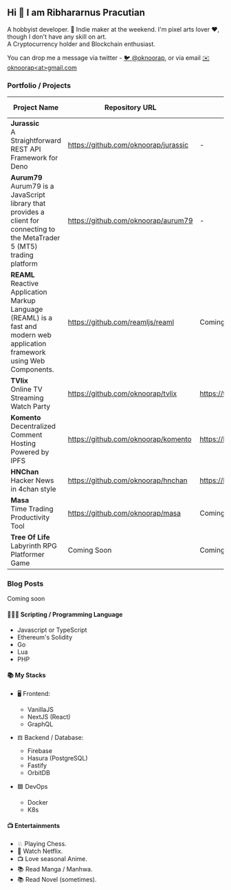 ## Hi 👋 I am Ribhararnus Pracutian

A hobbyist developer. 🦄 Indie maker at the weekend. I'm pixel arts lover ❤️, though I don't have any skill on art.  
A Cryptocurrency holder and Blockchain enthusiast.

You can drop me a message via twitter - [🐦 @oknoorap](https://twitter.com/oknoorap), or via email [✉️ oknoorap&lt;at&gt;gmail.com](mailto:oknoorap@gmail.com)

### Portfolio / Projects

| Project Name | Repository URL | Website | Tech / Stack |
|--|--|--|--|
| **Jurassic**<br/>A Straightforward REST API Framework for Deno | https://github.com/oknoorap/jurassic | - | Deno |
| **Aurum79**<br/>Aurum79 is a JavaScript library that provides a client for connecting to the MetaTrader 5 (MT5) trading platform | https://github.com/oknoorap/aurum79 | - | MQL5, NodeJS, Typescript |
| **REAML**<br />Reactive Application Markup Language (REAML) is a fast and modern web application framework using Web Components. | https://github.com/reamljs/reaml | Coming soon | Web Components |
| **TVlix**<br/>Online TV Streaming Watch Party | https://github.com/oknoorap/tvlix | https://tvlix.online | NextJS |
| **Komento**<br/>Decentralized Comment Hosting Powered by IPFS | https://github.com/oknoorap/komento | https://komento.host | NextJS |
| **HNChan**<br/>Hacker News in 4chan style | https://github.com/oknoorap/hnchan | https://hnchan.netlify.app | NextJS |
| **Masa**<br />Time Trading Productivity Tool | https://github.com/oknoorap/masa | Coming Soon | NextJS |
| **Tree Of Life**<br />Labyrinth RPG Platformer Game | Coming Soon | Coming Soon | Typescript |

### Blog Posts
Coming soon

#### 👨🏽‍💻 Scripting / Programming Language
- Javascript or TypeScript
- Ethereum's Solidity
- Go
- Lua
- PHP

#### 📚 My Stacks
- 🖥 Frontend:
  - VanillaJS
  - NextJS (React)
  - GraphQL

- 𝌖 Backend / Database:
  - Firebase
  - Hasura (PostgreSQL)
  - Fastify
  - OrbitDB

- 🟦 DevOps
  - Docker
  - K8s

#### 📺 Entertainments
- ♘ Playing Chess.
- 📱 Watch Netflix.
- 📺 Love seasonal Anime.
- 📚 Read Manga / Manhwa.
- 📚 Read Novel (sometimes).
